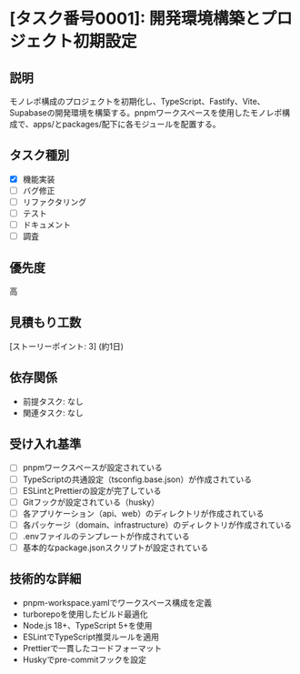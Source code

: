 # [タスク番号0001]: 開発環境構築とプロジェクト初期設定

## 説明
モノレポ構成のプロジェクトを初期化し、TypeScript、Fastify、Vite、Supabaseの開発環境を構築する。pnpmワークスペースを使用したモノレポ構成で、apps/とpackages/配下に各モジュールを配置する。

## タスク種別
- [x] 機能実装
- [ ] バグ修正
- [ ] リファクタリング
- [ ] テスト
- [ ] ドキュメント
- [ ] 調査

## 優先度
高

## 見積もり工数
[ストーリーポイント: 3] (約1日)

## 依存関係
- 前提タスク: なし
- 関連タスク: なし

## 受け入れ基準
- [ ] pnpmワークスペースが設定されている
- [ ] TypeScriptの共通設定（tsconfig.base.json）が作成されている
- [ ] ESLintとPrettierの設定が完了している
- [ ] Gitフックが設定されている（husky）
- [ ] 各アプリケーション（api、web）のディレクトリが作成されている
- [ ] 各パッケージ（domain、infrastructure）のディレクトリが作成されている
- [ ] .envファイルのテンプレートが作成されている
- [ ] 基本的なpackage.jsonスクリプトが設定されている

## 技術的な詳細
- pnpm-workspace.yamlでワークスペース構成を定義
- turborepoを使用したビルド最適化
- Node.js 18+、TypeScript 5+を使用
- ESLintでTypeScript推奨ルールを適用
- Prettierで一貫したコードフォーマット
- Huskyでpre-commitフックを設定